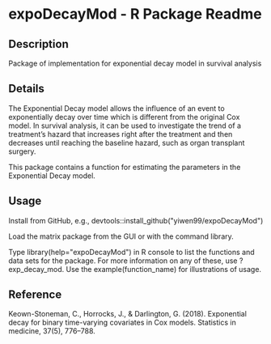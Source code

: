 # expoDecayMod - R Package Readme

## Description
Package of implementation for exponential decay model in survival analysis

## Details
The Exponential Decay model allows the influence of an event to exponentially decay over time which is different from the original Cox model. In survival analysis, it can be used to investigate the trend of a treatment’s hazard that increases right after the treatment and then decreases until reaching the baseline hazard, such as organ transplant surgery.

This package contains a function for estimating the parameters in the Exponential Decay model.

## Usage
Install from GitHub, e.g., devtools::install_github("yiwen99/expoDecayMod")

Load the matrix package from the GUI or with the command library.

Type library(help="expoDecayMod") in R console to list the functions and data sets for the package. For more information on any of these, use ?exp_decay_mod. Use the example(function_name) for illustrations of usage.

## Reference
Keown-Stoneman, C., Horrocks, J., & Darlington, G. (2018). Exponential decay for binary time-varying covariates in Cox models. Statistics in medicine, 37(5), 776–788. 
